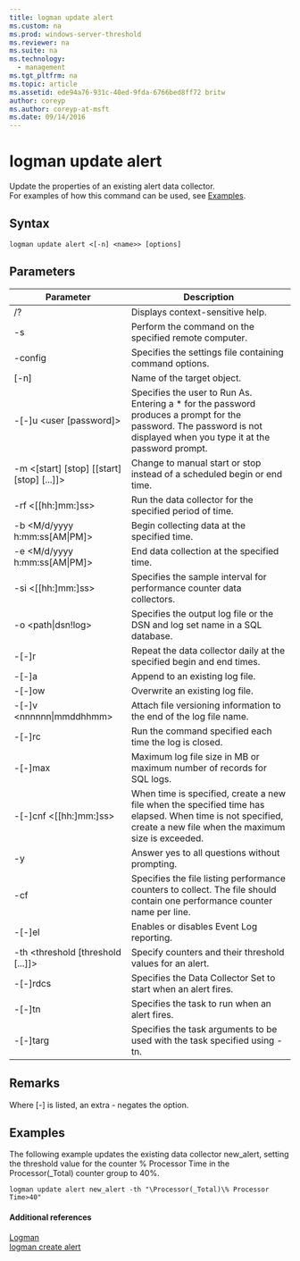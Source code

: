 ```yaml
---
title: logman update alert
ms.custom: na
ms.prod: windows-server-threshold
ms.reviewer: na
ms.suite: na
ms.technology: 
  - management
ms.tgt_pltfrm: na
ms.topic: article
ms.assetid: ede94a76-931c-40ed-9fda-6766bed8ff72 britw
author: coreyp
ms.author: coreyp-at-msft
ms.date: 09/14/2016
---
```

# logman update alert
Update the properties of an existing alert data collector.  
For examples of how this command can be used, see [Examples](#BKMK_examples).  
## Syntax  
```  
logman update alert <[-n] <name>> [options]  
```  
## Parameters  
|Parameter|Description|  
|-------------|---------------|  
|/?|Displays context-sensitive help.|  
|-s <computer name>|Perform the command on the specified remote computer.|  
|-config <value>|Specifies the settings file containing command options.|  
|[-n] <name>|Name of the target object.|  
|-[-]u <user [password]>|Specifies the user to Run As. Entering a * for the password produces a prompt for the password. The password is not displayed when you type it at the password prompt.|  
|-m <[start] [stop] [[start] [stop] [...]]>|Change to manual start or stop instead of a scheduled begin or end time.|  
|-rf <[[hh:]mm:]ss>|Run the data collector for the specified period of time.|  
|-b <M/d/yyyy h:mm:ss[AM&#124;PM]>|Begin collecting data at the specified time.|  
|-e <M/d/yyyy h:mm:ss[AM&#124;PM]>|End data collection at the specified time.|  
|-si <[[hh:]mm:]ss>|Specifies the sample interval for performance counter data collectors.|  
|-o <path&#124;dsn!log>|Specifies the output log file or the DSN and log set name in a SQL database.|  
|-[-]r|Repeat the data collector daily at the specified begin and end times.|  
|-[-]a|Append to an existing log file.|  
|-[-]ow|Overwrite an existing log file.|  
|-[-]v <nnnnnn&#124;mmddhhmm>|Attach file versioning information to the end of the log file name.|  
|-[-]rc <task>|Run the command specified each time the log is closed.|  
|-[-]max <value>|Maximum log file size in MB or maximum number of records for SQL logs.|  
|-[-]cnf <[[hh:]mm:]ss>|When time is specified, create a new file when the specified time has elapsed. When time is not specified, create a new file when the maximum size is exceeded.|  
|-y|Answer yes to all questions without prompting.|  
|-cf <filename>|Specifies the file listing performance counters to collect. The file should contain one performance counter name per line.|  
|-[-]el|Enables or disables Event Log reporting.|  
|-th <threshold [threshold [...]]>|Specify counters and their threshold values for an alert.|  
|-[-]rdcs <name>|Specifies the Data Collector Set to start when an alert fires.|  
|-[-]tn <task>|Specifies the task to run when an alert fires.|  
|-[-]targ <argument>|Specifies the task arguments to be used with the task specified using -tn.|  
## Remarks  
Where [-] is listed, an extra - negates the option.  
## <a name="BKMK_examples"></a>Examples  
The following example updates the existing data collector new_alert, setting the threshold value for the counter % Processor Time in the Processor(_Total) counter group to 40%.  
```  
logman update alert new_alert -th "\Processor(_Total)\% Processor Time>40"  
```  
#### Additional references  
[Logman](Logman.md)  
[logman create alert](logman-create-alert.md)  
